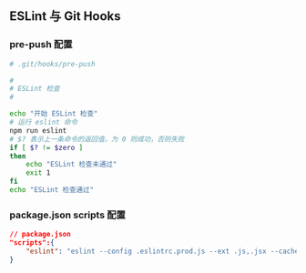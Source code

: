 ## ESLint 与 Git Hooks

### pre-push 配置

```bash
# .git/hooks/pre-push

#
# ESLint 检查
#

echo "开始 ESLint 检查"
# 运行 eslint 命令
npm run eslint
# $? 表示上一条命令的返回值，为 0 则成功，否则失败
if [ $? != $zero ]
then
    echo "ESLint 检查未通过"
    exit 1
fi
echo "ESLint 检查通过"
```

### package.json scripts 配置

```json
// package.json
"scripts":{
    "eslint": "eslint --config .eslintrc.prod.js --ext .js,.jsx --cache src",
}
```

